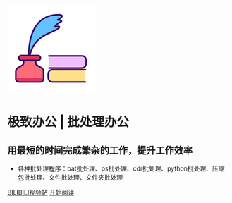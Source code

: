 ![logo](_media/logo.png)

# 极致办公 | 批处理办公

## 用最短的时间完成繁杂的工作，提升工作效率

- 各种批处理程序：bat批处理、ps批处理、cdr批处理、python批处理、压缩包批处理、文件批处理、文件夹批处理
  

[BILIBILI视频站](https://space.bilibili.com/591972489)
[开始阅读](https://softbangong.github.io/#/README)


